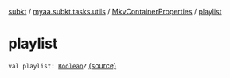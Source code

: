 [subkt](../../index.md) / [myaa.subkt.tasks.utils](../index.md) / [MkvContainerProperties](index.md) / [playlist](./playlist.md)

# playlist

`val playlist: `[`Boolean`](https://kotlinlang.org/api/latest/jvm/stdlib/kotlin/-boolean/index.html)`?` [(source)](https://github.com/Myaamori/SubKt/blob/0.1.12/src/main/kotlin/myaa/subkt/tasks/utils/mkvmerge.kt#L55)